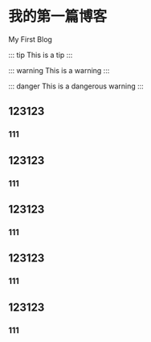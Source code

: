 
# 我的第一篇博客

My First Blog

::: tip
This is a tip
:::

::: warning
This is a warning
:::

::: danger
This is a dangerous warning
:::

## 123123

### 111

## 123123

### 111

## 123123

### 111

## 123123

### 111

## 123123

### 111